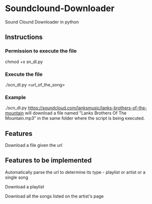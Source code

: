 # Soundclound-Downloader
Sound Clound Downloader in python
## Instructions
### Permission to execute the file
chmod +x sn_dl.py
### Execute the file
./scn_dl.py <url_of_the_song>
### Example
./scn_dl.py https://soundcloud.com/lanksmusic/lanks-brothers-of-the-mountain will download a file named "Lanks Brothers Of The Mountain.mp3" in the same folder where the script is being executed.
## Features
Download a file given the url
## Features to be implemented
Automatically parse the url to determine its type - playlist or artist or a single song

Download a playlist

Download all the songs listed on the artist's page
